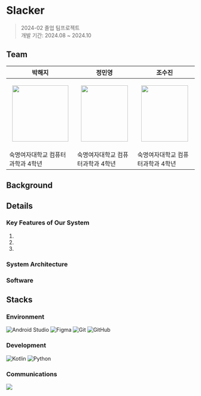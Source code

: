 # Slacker

>2024-02 졸업 팀프로젝트\
개발 기간: 2024.08 ~ 2024.10

## Team

| 박해지 | 정민영 | 조수진 | 
| --- | --- | --- | 
| <p align="center"><img src="https://i.postimg.cc/NFWsq98V/image.jpg" width="150" height="150"/></p>| <p align="center"><img src="https://i.postimg.cc/HkSMcHmL/img-character01.png" width="125" height="150"/></p>| <p align="center"><img src="https://i.postimg.cc/HkSMcHmL/img-character01.png" width="125" height="150"/></p>|
| 숙명여자대학교 컴퓨터과학과 4학년 | 숙명여자대학교 컴퓨터과학과 4학년 | 숙명여자대학교 컴퓨터과학과 4학년 |


## Background

## Details

### Key Features of Our System
1. 
2. 
3. 


### System Architecture


### Software


## Stacks
### Environment
![Android Studio](https://img.shields.io/badge/android%20studio-346ac1?style=for-the-badge&logo=android%20studio&logoColor=white)
![Figma](https://img.shields.io/badge/figma-%23F24E1E.svg?style=for-the-badge&logo=figma&logoColor=white)
![Git](https://img.shields.io/badge/git-%23F05033.svg?style=for-the-badge&logo=git&logoColor=white)
![GitHub](https://img.shields.io/badge/github-%23121011.svg?style=for-the-badge&logo=github&logoColor=white)

### Development
![Kotlin](https://img.shields.io/badge/kotlin-%237F52FF.svg?style=for-the-badge&logo=kotlin&logoColor=white)
![Python](https://img.shields.io/badge/python-3670A0?style=for-the-badge&logo=python&logoColor=ffdd54)

### Communications
<img src="https://camo.githubusercontent.com/9a590df5c8f036b6e902a198e3fcc4309216fcdb58967888f250d92ace816c02/68747470733a2f2f696d672e736869656c64732e696f2f62616467652f476f6f676c654d6565742d3030383937423f7374796c653d666f722d7468652d6261646765266c6f676f3d476f6f676c652532304d656574266c6f676f436f6c6f723d7768697465"/>

